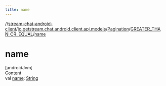 ```yaml
---
title: name
---
```

//[stream-chat-android-client](../../../../index.md)/[io.getstream.chat.android.client.api.models](../../index.md)/[Pagination](../index.md)/[GREATER_THAN_OR_EQUAL](index.md)/[name](name.md)



# name  
[androidJvm]  
Content  
val [name](name.md): [String](https://kotlinlang.org/api/latest/jvm/stdlib/kotlin/-string/index.html)  



